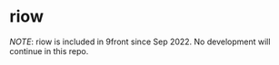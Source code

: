 # riow

*NOTE*: riow is included in 9front since Sep 2022.  No development will
continue in this repo.
